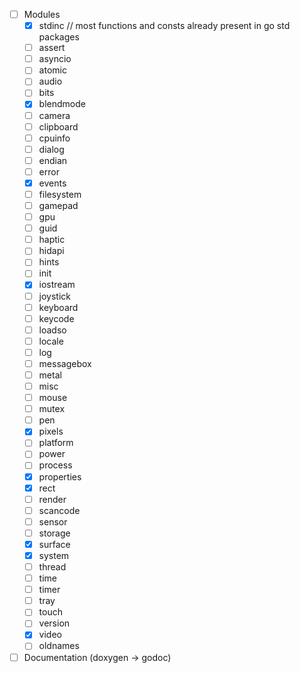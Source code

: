 - [ ] Modules
  - [x] stdinc // most functions and consts already present in go std packages
  - [ ] assert
  - [ ] asyncio
  - [ ] atomic
  - [ ] audio
  - [ ] bits
  - [x] blendmode
  - [ ] camera
  - [ ] clipboard
  - [ ] cpuinfo
  - [ ] dialog
  - [ ] endian
  - [ ] error
  - [x] events
  - [ ] filesystem
  - [ ] gamepad
  - [ ] gpu
  - [ ] guid
  - [ ] haptic
  - [ ] hidapi
  - [ ] hints
  - [ ] init
  - [x] iostream
  - [ ] joystick
  - [ ] keyboard
  - [ ] keycode
  - [ ] loadso
  - [ ] locale
  - [ ] log
  - [ ] messagebox
  - [ ] metal
  - [ ] misc
  - [ ] mouse
  - [ ] mutex
  - [ ] pen
  - [x] pixels
  - [ ] platform
  - [ ] power
  - [ ] process
  - [x] properties
  - [x] rect
  - [ ] render
  - [ ] scancode
  - [ ] sensor
  - [ ] storage
  - [x] surface
  - [x] system
  - [ ] thread
  - [ ] time
  - [ ] timer
  - [ ] tray
  - [ ] touch
  - [ ] version
  - [x] video
  - [ ] oldnames
- [ ] Documentation (doxygen -> godoc)